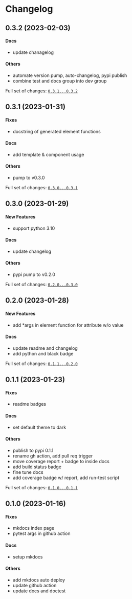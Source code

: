 # Changelog

## 0.3.2 (2023-02-03)

#### Docs

- update chanagelog

#### Others

- automate version pump, auto-changelog, pypi publish
- combine test and docs group into dev group

Full set of changes: [`0.3.1...0.3.2`](https://github.com/hoishing/kTemplate/compare/0.3.1...0.3.2)

## 0.3.1 (2023-01-31)

#### Fixes

- docstring of generated element functions

#### Docs

- add template & component usage

#### Others

- pump to v0.3.0

Full set of changes: [`0.3.0...0.3.1`](https://github.com/hoishing/kTemplate/compare/0.3.0...0.3.1)

## 0.3.0 (2023-01-29)

#### New Features

- support python 3.10

#### Docs

- update changelog

#### Others

- pypi pump to v0.2.0

Full set of changes: [`0.2.0...0.3.0`](https://github.com/hoishing/kTemplate/compare/0.2.0...0.3.0)

## 0.2.0 (2023-01-28)

#### New Features

- add \*args in element function for attribute w/o value

#### Docs

- update readme and changelog
- add python and black badge

Full set of changes: [`0.1.1...0.2.0`](https://github.com/hoishing/kTemplate/compare/0.1.1...0.2.0)

## 0.1.1 (2023-01-23)

#### Fixes

- readme badges

#### Docs

- set default theme to dark

#### Others

- publish to pypi 0.1.1
- rename gh action, add pull req trigger
- move coverage report + badge to inside docs
- add build status badge
- fine tune docs
- add coverage badge w/ report, add run-test script

Full set of changes: [`0.1.0...0.1.1`](https://github.com/hoishing/kTemplate/compare/0.1.0...0.1.1)

## 0.1.0 (2023-01-16)

#### Fixes

- mkdocs index page
- pytest args in github action

#### Docs

- setup mkdocs

#### Others

- add mkdocs auto deploy
- update github action
- update docs and doctest
